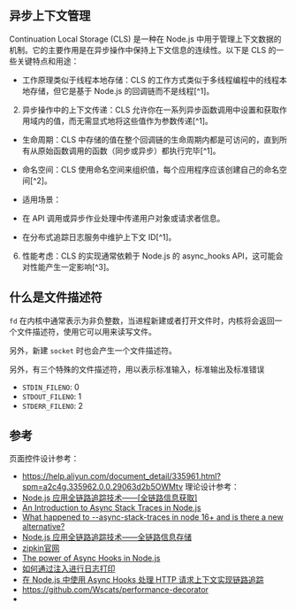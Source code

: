 

## 异步上下文管理

Continuation Local Storage (CLS) 是一种在 Node.js 中用于管理上下文数据的机制。它的主要作用是在异步操作中保持上下文信息的连续性。以下是 CLS 的一些关键特点和用途：

- 工作原理类似于线程本地存储：CLS 的工作方式类似于多线程编程中的线程本地存储，但它是基于 Node.js 的回调链而不是线程[^1]。

2. 异步操作中的上下文传递：CLS 允许你在一系列异步函数调用中设置和获取作用域内的值，而无需显式地将这些值作为参数传递[^1]。

- 生命周期：CLS 中存储的值在整个回调链的生命周期内都是可访问的，直到所有从原始函数调用的函数（同步或异步）都执行完毕[^1]。

- 命名空间：CLS 使用命名空间来组织值，每个应用程序应该创建自己的命名空间[^2]。

- 适用场景：

- 在 API 调用或异步作业处理中传递用户对象或请求者信息。

- 在分布式追踪日志服务中维护上下文 ID[^1]。

6. 性能考虑：CLS 的实现通常依赖于 Node.js 的 async_hooks API，这可能会对性能产生一定影响[^3]。

## 什么是文件描述符
`fd` 在内核中通常表示为非负整数，当进程新建或者打开文件时，内核将会返回一个文件描述符，使用它可以用来读写文件。

另外，新建 `socket` 时也会产生一个文件描述符。

另外，有三个特殊的文件描述符，用以表示标准输入，标准输出及标准错误

- `STDIN_FILENO`: 0
- `STDOUT_FILENO`: 1
- `STDERR_FILENO`: 2
## 参考

页面控件设计参考：
- https://help.aliyun.com/document_detail/335961.html?spm=a2c4g.335962.0.0.29063d2b5OWMtv
理论设计参考：
-  [Node.js 应用全链路追踪技术——[全链路信息获取]](https://www.cnblogs.com/vivotech/p/15232398.html "发布于 2021-09-06 09:37")
- [An Introduction to Async Stack Traces in Node.js](https://blog.appsignal.com/2023/05/17/an-introduction-to-async-stack-traces-in-nodejs.html)
- [What happened to --async-stack-traces in node 16+ and is there a new alternative?](https://stackoverflow.com/questions/73628855/what-happened-to-async-stack-traces-in-node-16-and-is-there-a-new-alternative)
- [Node.js 应用全链路追踪技术——全链路信息存储](https://www.51cto.com/article/745329.html)
- [zipkin官网](https://zipkin.io/)
- [The power of Async Hooks in Node.js](https://medium.com/nmc-techblog/the-power-of-async-hooks-in-node-js-8a2a84238acb)
- [如何通过注入进行日志打印](https://shanyue.tech/node/log.html#%E6%97%A5%E5%BF%97%E7%B1%BB%E5%9E%8B)
- [在 Node.js 中使用 Async Hooks 处理 HTTP 请求上下文实现链路追踪](https://www.51cto.com/article/643033.html)
- https://github.com/Wscats/performance-decorator
- 